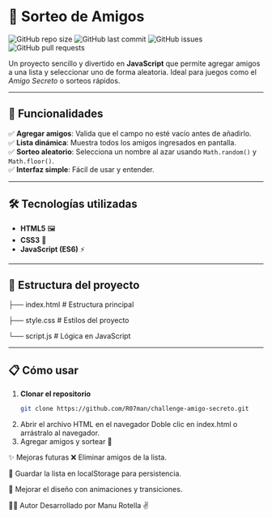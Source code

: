 # 🎯 Sorteo de Amigos

![GitHub repo size](https://img.shields.io/github/repo-size/R07man/challenge-amigo-secreto?color=blue)
![GitHub last commit](https://img.shields.io/github/last-commit/R07man/challenge-amigo-secreto?color=green)
![GitHub issues](https://img.shields.io/github/issues/R07man/challenge-amigo-secreto)
![GitHub pull requests](https://img.shields.io/github/issues-pr/R07man/challenge-amigo-secreto)

Un proyecto sencillo y divertido en **JavaScript** que permite agregar amigos a una lista y seleccionar uno de forma aleatoria. Ideal para juegos como el *Amigo Secreto* o sorteos rápidos.

---

## 🚀 Funcionalidades

✅ **Agregar amigos**: Valida que el campo no esté vacío antes de añadirlo.  
✅ **Lista dinámica**: Muestra todos los amigos ingresados en pantalla.  
✅ **Sorteo aleatorio**: Selecciona un nombre al azar usando `Math.random()` y `Math.floor()`.  
✅ **Interfaz simple**: Fácil de usar y entender.  

---

## 🛠️ Tecnologías utilizadas

- **HTML5** 🖼️  
- **CSS3** 🎨  
- **JavaScript (ES6)** ⚡  

---

## 📂 Estructura del proyecto

├── index.html # Estructura principal

├── style.css # Estilos del proyecto

└── script.js # Lógica en JavaScript

---

## 📋 Cómo usar

1. **Clonar el repositorio**  
   ```bash
   git clone https://github.com/R07man/challenge-amigo-secreto.git
2. Abrir el archivo HTML en el navegador
   Doble clic en index.html o arrástralo al navegador.
3. Agregar amigos y sortear 🎉

✨ Mejoras futuras
❌ Eliminar amigos de la lista.

💾 Guardar la lista en localStorage para persistencia.

🎨 Mejorar el diseño con animaciones y transiciones.

👨‍💻 Autor
Desarrollado por Manu Rotella ✌️
